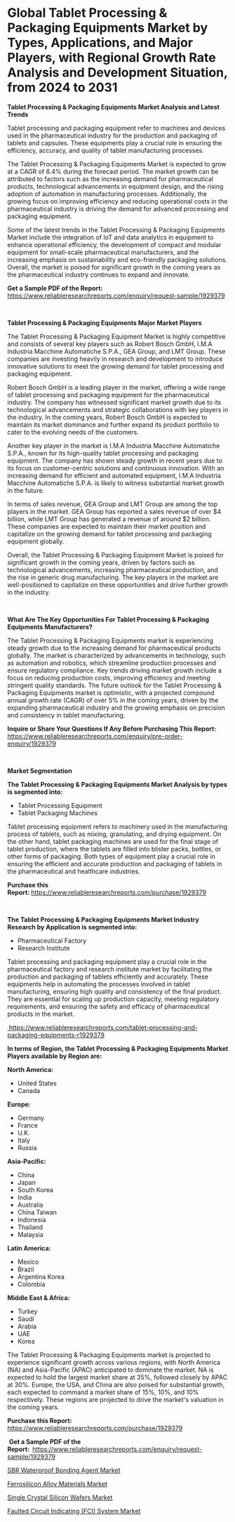 <p><h1>Global Tablet Processing & Packaging Equipments Market by Types, Applications, and Major Players, with Regional Growth Rate Analysis and Development Situation, from 2024 to 2031</h1></p><p><strong>Tablet Processing & Packaging Equipments Market Analysis and Latest Trends</strong></p>
<p><p>Tablet processing and packaging equipment refer to machines and devices used in the pharmaceutical industry for the production and packaging of tablets and capsules. These equipments play a crucial role in ensuring the efficiency, accuracy, and quality of tablet manufacturing processes.</p><p>The Tablet Processing & Packaging Equipments Market is expected to grow at a CAGR of 6.4% during the forecast period. The market growth can be attributed to factors such as the increasing demand for pharmaceutical products, technological advancements in equipment design, and the rising adoption of automation in manufacturing processes. Additionally, the growing focus on improving efficiency and reducing operational costs in the pharmaceutical industry is driving the demand for advanced processing and packaging equipment.</p><p>Some of the latest trends in the Tablet Processing & Packaging Equipments Market include the integration of IoT and data analytics in equipment to enhance operational efficiency, the development of compact and modular equipment for small-scale pharmaceutical manufacturers, and the increasing emphasis on sustainability and eco-friendly packaging solutions. Overall, the market is poised for significant growth in the coming years as the pharmaceutical industry continues to expand and innovate.</p></p>
<p><strong>Get a Sample PDF of the Report:&nbsp;</strong> <a href="https://www.reliableresearchreports.com/enquiry/request-sample/1929379">https://www.reliableresearchreports.com/enquiry/request-sample/1929379</a></p>
<p>&nbsp;</p>
<p><strong>Tablet Processing & Packaging Equipments Major Market Players</strong></p>
<p><p>The Tablet Processing & Packaging Equipment Market is highly competitive and consists of several key players such as Robert Bosch GmbH, I.M.A Industria Macchine Automatiche S.P.A., GEA Group, and LMT Group. These companies are investing heavily in research and development to introduce innovative solutions to meet the growing demand for tablet processing and packaging equipment.</p><p>Robert Bosch GmbH is a leading player in the market, offering a wide range of tablet processing and packaging equipment for the pharmaceutical industry. The company has witnessed significant market growth due to its technological advancements and strategic collaborations with key players in the industry. In the coming years, Robert Bosch GmbH is expected to maintain its market dominance and further expand its product portfolio to cater to the evolving needs of the customers.</p><p>Another key player in the market is I.M.A Industria Macchine Automatiche S.P.A., known for its high-quality tablet processing and packaging equipment. The company has shown steady growth in recent years due to its focus on customer-centric solutions and continuous innovation. With an increasing demand for efficient and automated equipment, I.M.A Industria Macchine Automatiche S.P.A. is likely to witness substantial market growth in the future.</p><p>In terms of sales revenue, GEA Group and LMT Group are among the top players in the market. GEA Group has reported a sales revenue of over $4 billion, while LMT Group has generated a revenue of around $2 billion. These companies are expected to maintain their market position and capitalize on the growing demand for tablet processing and packaging equipment globally.</p><p>Overall, the Tablet Processing & Packaging Equipment Market is poised for significant growth in the coming years, driven by factors such as technological advancements, increasing pharmaceutical production, and the rise in generic drug manufacturing. The key players in the market are well-positioned to capitalize on these opportunities and drive further growth in the industry.</p></p>
<p>&nbsp;</p>
<p><strong>What Are The Key Opportunities For Tablet Processing & Packaging Equipments Manufacturers?</strong></p>
<p><p>The Tablet Processing & Packaging Equipments market is experiencing steady growth due to the increasing demand for pharmaceutical products globally. The market is characterized by advancements in technology, such as automation and robotics, which streamline production processes and ensure regulatory compliance. Key trends driving market growth include a focus on reducing production costs, improving efficiency and meeting stringent quality standards. The future outlook for the Tablet Processing & Packaging Equipments market is optimistic, with a projected compound annual growth rate (CAGR) of over 5% in the coming years, driven by the expanding pharmaceutical industry and the growing emphasis on precision and consistency in tablet manufacturing.</p></p>
<p><strong>Inquire or Share Your Questions If Any Before Purchasing This Report:</strong> <a href="https://www.reliableresearchreports.com/enquiry/pre-order-enquiry/1929379">https://www.reliableresearchreports.com/enquiry/pre-order-enquiry/1929379</a></p>
<p>&nbsp;</p>
<p><strong>Market Segmentation</strong></p>
<p><strong>The Tablet Processing & Packaging Equipments Market Analysis by types is segmented into:</strong></p>
<p><ul><li>Tablet Processing Equipment</li><li>Tablet Packaging Machines</li></ul></p>
<p><p>Tablet processing equipment refers to machinery used in the manufacturing process of tablets, such as mixing, granulating, and drying equipment. On the other hand, tablet packaging machines are used for the final stage of tablet production, where the tablets are filled into blister packs, bottles, or other forms of packaging. Both types of equipment play a crucial role in ensuring the efficient and accurate production and packaging of tablets in the pharmaceutical and healthcare industries.</p></p>
<p><strong>Purchase this Report:&nbsp;</strong><a href="https://www.reliableresearchreports.com/purchase/1929379">https://www.reliableresearchreports.com/purchase/1929379</a></p>
<p>&nbsp;</p>
<p><strong>The Tablet Processing & Packaging Equipments Market Industry Research by Application is segmented into:</strong></p>
<p><ul><li>Pharmaceutical Factory</li><li>Research Institute</li></ul></p>
<p><p>Tablet processing and packaging equipment play a crucial role in the pharmaceutical factory and research institute market by facilitating the production and packaging of tablets efficiently and accurately. These equipments help in automating the processes involved in tablet manufacturing, ensuring high quality and consistency of the final product. They are essential for scaling up production capacity, meeting regulatory requirements, and ensuring the safety and efficacy of pharmaceutical products in the market.</p></p>
<p><a href="https://www.reliableresearchreports.com/tablet-processing-and-packaging-equipments-r1929379">&nbsp;https://www.reliableresearchreports.com/tablet-processing-and-packaging-equipments-r1929379</a></p>
<p><strong>In terms of Region, the Tablet Processing & Packaging Equipments Market Players available by Region are:</strong></p>
<p>
    <p> <strong> North America: </strong>
        <ul>
            <li>United States</li>
            <li>Canada</li>
        </ul>
        </p> 
    <p> <strong> Europe: </strong>
        <ul>
            <li>Germany</li>
            <li>France</li>
            <li>U.K.</li>
            <li>Italy</li>
            <li>Russia</li>
        </ul>
        </p> 
    <p> <strong> Asia-Pacific: </strong>
        <ul>
            <li>China</li>
            <li>Japan</li>
            <li>South Korea</li>
            <li>India</li>
            <li>Australia</li>
            <li>China Taiwan</li>
            <li>Indonesia</li>
            <li>Thailand</li>
            <li>Malaysia</li>
        </ul>
        </p> 
    <p> <strong> Latin America: </strong>
        <ul>
            <li>Mexico</li>
            <li>Brazil</li>
            <li>Argentina Korea</li>
            <li>Colombia</li>
        </ul>
        </p> 
    <p> <strong> Middle East & Africa: </strong>
        <ul>
            <li>Turkey</li>
            <li>Saudi</li>
            <li>Arabia</li>
            <li>UAE</li>
            <li>Korea</li>
        </ul>
    </p>
    </p>
<p><p>The Tablet Processing & Packaging Equipments market is projected to experience significant growth across various regions, with North America (NA) and Asia-Pacific (APAC) anticipated to dominate the market. NA is expected to hold the largest market share at 35%, followed closely by APAC at 30%. Europe, the USA, and China are also poised for substantial growth, each expected to command a market share of 15%, 10%, and 10% respectively. These regions are projected to drive the market's valuation in the coming years.</p></p>
<p><strong>Purchase this Report: </strong><a href="https://www.reliableresearchreports.com/purchase/1929379">https://www.reliableresearchreports.com/purchase/1929379</a></p>
<p>&nbsp;<strong>Get a Sample PDF of the Report:&nbsp;&nbsp;</strong><a href="https://www.reliableresearchreports.com/enquiry/request-sample/1929379">https://www.reliableresearchreports.com/enquiry/request-sample/1929379</a></p>
<p><strong></strong></p>
<p><p><a href="https://www.linkedin.com/pulse/sbr-waterproof-bonding-agent-market-overview-global-trends-dfjqc">SBR Waterproof Bonding Agent Market</a></p><p><a href="https://github.com/JosephMorgnmelgfbX/Market-Research-Report-List-1/blob/main/ferrosilicon-alloy-materials-market.md">Ferrosilicon Alloy Materials Market</a></p><p><a href="https://www.linkedin.com/pulse/global-single-crystal-silicon-wafers-industry-types-applications-7kwkc">Single Crystal Silicon Wafers Market</a></p><p><a href="https://github.com/BraidenLucas2019/Market-Research-Report-List-1/blob/main/faulted-circuit-indicating-fci-system-market.md">Faulted Circuit Indicating (FCI) System Market</a></p></p>